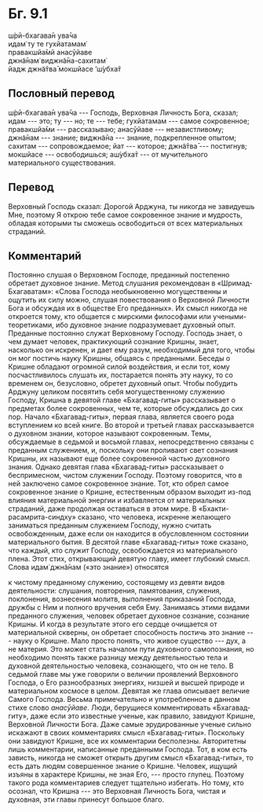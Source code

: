 # Бг. 9.1
ш́рӣ-бхагава̄н ува̄ча<br/>
идам̇ ту те гухйатамам̇<br/>
правакшйа̄мй анасӯйаве<br/>
джн̃а̄нам̇ виджн̃а̄на-сахитам̇<br/>
йадж джн̃а̄тва̄ мокшйасе ’ш́убха̄т
## Пословный перевод

ш́рӣ-бхагава̄н ува̄ча --- Господь, Верховная Личность Бога, сказал; идам
--- это; ту --- но; те --- тебе; гухйатамам --- самое сокровенное;
правакшйа̄ми --- рассказываю; анасӯйаве --- независтливому; джн̃а̄нам ---
знание; виджн̃а̄на --- знание, подкрепленное опытом; сахитам ---
сопровождаемое; йат --- которое; джн̃а̄тва̄ --- постигнув; мокшйасе ---
освободишься; аш́убха̄т --- от мучительного материального существования.

## Перевод

Верховный Господь сказал: Дорогой Арджуна, ты никогда не завидуешь Мне,
поэтому Я открою тебе самое сокровенное знание и мудрость, обладая
которыми ты сможешь освободиться от всех материальных страданий.

## Комментарий

Постоянно слушая о Верховном Господе, преданный постепенно обретает
духовное знание. Метод слушания рекомендован в «Шримад-Бхагаватам»:
«Слова Господа необыкновенно могущественны и ощутить их силу можно,
слушая повествования о Верховной Личности Бога и обсуждая их в обществе
Его преданных». Их смысл никогда не откроется тому, кто общается с
мирскими философами или учеными-теоретиками, ибо духовное знание
подразумевает духовный опыт. Преданные постоянно служат Верховному
Господу. Господь знает, о чем думает человек, практикующий сознание
Кришны, знает, насколько он искренен, и дает ему разум, необходимый для
того, чтобы он мог постичь науку Кришны, общаясь с преданными. Беседы о
Кришне обладают огромной силой воздействия, и если тот, кому
посчастливилось слушать их, постарается понять эту науку, то со временем
он, безусловно, обретет духовный опыт. Чтобы побудить Арджуну целиком
посвятить себя могущественному служению Господу, Кришна в девятой главе
«Бхагавад-гиты» рассказывает о предметах более сокровенных, чем те,
которые обсуждались до сих пор. Начало «Бхагавад-гиты», первая глава,
является своего рода вступлением ко всей книге. Во второй и третьей
главах рассказывается о духовном знании, которое называют сокровенным.
Темы, обсуждаемые в седьмой и восьмой главах, непосредственно связаны с
преданным служением, и, поскольку они проливают свет сознания Кришны, их
называют еще более сокровенной частью духовного знания. Однако девятая
глава «Бхагавад-гиты» рассказывает о беспримесном, чистом служении
Господу. Поэтому говорится, что в ней заключено самое сокровенное
знание. Тот, кто обрел самое сокровенное знание о Кришне, естественным
образом выходит из-под влияния материальной энергии и избавляется от
материальных страданий, даже продолжая оставаться в этом мире. В
«Бхакти-расамрита-синдху» сказано, что человека, искренне желающего
заниматься преданным служением Господу, нужно считать освобожденным,
даже если он находится в обусловленном состоянии материального бытия. В
десятой главе «Бхагавад-гиты» тоже сказано, что каждый, кто служит
Господу, освобождается из материального плена. Этот стих, открывающий
девятую главу, имеет глубокий смысл. Слова идам̇ джн̃а̄нам («это знание»)
относятся

к чистому преданному служению, состоящему из девяти видов деятельности:
слушания, повторения, памятования, служения, поклонения, вознесения
молитв, выполнения приказаний Господа, дружбы с Ним и полного вручения
себя Ему. Занимаясь этими видами преданного служения, человек обретает
духовное сознание, сознание Кришны. И когда в результате этого его
сердце очищается от материальной скверны, он обретает способность
постичь это знание --- науку о Кришне. Мало просто понять, что живое
существо --- дух, а не материя. Это может стать началом пути духовного
самопознания, но необходимо понять также разницу между деятельностью
тела и духовной деятельностью человека, сознающего, что он не тело. В
седьмой главе мы уже говорили о величии проявлений Верховного Господа, о
Его разнообразных энергиях, низшей и высшей природе и материальном
космосе в целом. Девятая же глава описывает величие Самого Господа.
Весьма примечательно и употребленное в данном стихе слово *анасӯйаве*.
Люди, берущиеся комментировать «Бхагавад-гиту», даже если это известные
ученые, как правило, завидуют Кришне, Верховной Личности Бога. Даже
самые эрудированные ученые сильно искажают в своих комментариях смысл
«Бхагавад-гиты». Поскольку они завидуют Кришне, все их комментарии
бесполезны. Авторитетны лишь комментарии, написанные преданными Господа.
Тот, в ком есть зависть, никогда не сможет открыть другим смысл
«Бхагавад-гиты», то есть дать людям совершенное знание о Кришне.
Человек, ищущий изъяны в характере Кришны, не зная Его, --- просто
глупец. Поэтому такого рода комментариев следует тщательно избегать. Но
тому, кто осознал, что Кришна --- это Верховная Личность Бога, чистая и
духовная, эти главы принесут большое благо.

